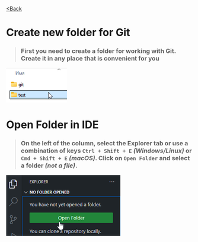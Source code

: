 [<Back](readme.en_en.md)

# Create new folder for Git

>### First you need to create a folder for working with Git. Create it in any place that is convenient for you

![](assets/2.%20Создаем%20папку%20Git%20и%20добавляем%20в%20VS%20Code/выбираем%20папку.png)

# Open Folder in IDE

>### On the left of the column, select the Explorer tab or use a combination of keys `Ctrl + Shift + E` _(Windows/Linux)_ or `Cmd + Shift + E` _(macOS)_. Click on `Open Folder` and select a folder _(not a file)_.

![](/assets/2.%20Создаем%20папку%20Git%20и%20добавляем%20в%20VS%20Code/добавить%20папку%20в%20гит.png)